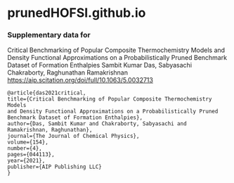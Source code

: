 # prunedHOFSI.github.io

### Supplementary data for

Critical Benchmarking of Popular Composite Thermochemistry Models and 
Density Functional Approximations on a Probabilistically Pruned Benchmark Dataset of Formation Enthalpies
Sambit Kumar Das, Sabyasachi Chakraborty, Raghunathan Ramakrishnan 
https://aip.scitation.org/doi/full/10.1063/5.0032713
```
@article{das2021critical,
title={Critical Benchmarking of Popular Composite Thermochemistry Models 
and Density Functional Approximations on a Probabilistically Pruned Benchmark Dataset of Formation Enthalpies},
author={Das, Sambit Kumar and Chakraborty, Sabyasachi and Ramakrishnan, Raghunathan},
journal={The Journal of Chemical Physics},
volume={154},
number={4},
pages={044113},
year={2021},
publisher={AIP Publishing LLC}
}
```
